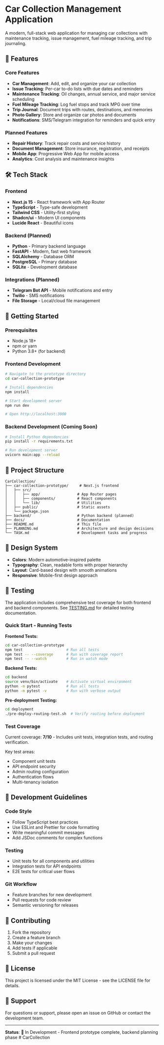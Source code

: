 # Car Collection Management Application

A modern, full-stack web application for managing car collections with maintenance tracking, issue management, fuel mileage tracking, and trip journaling.

## 🚗 Features

### Core Features
- **Car Management**: Add, edit, and organize your car collection
- **Issue Tracking**: Per-car to-do lists with due dates and reminders
- **Maintenance Tracking**: Oil changes, annual service, and major service scheduling
- **Fuel Mileage Tracking**: Log fuel stops and track MPG over time
- **Trip Journal**: Document trips with routes, destinations, and memories
- **Photo Gallery**: Store and organize car photos and documents
- **Notifications**: SMS/Telegram integration for reminders and quick entry

### Planned Features
- **Repair History**: Track repair costs and service history
- **Document Management**: Store insurance, registration, and receipts
- **Mobile App**: Progressive Web App for mobile access
- **Analytics**: Cost analysis and maintenance insights

## 🛠️ Tech Stack

### Frontend
- **Next.js 15** - React framework with App Router
- **TypeScript** - Type-safe development
- **Tailwind CSS** - Utility-first styling
- **Shadcn/ui** - Modern UI components
- **Lucide React** - Beautiful icons

### Backend (Planned)
- **Python** - Primary backend language
- **FastAPI** - Modern, fast web framework
- **SQLAlchemy** - Database ORM
- **PostgreSQL** - Primary database
- **SQLite** - Development database

### Integrations (Planned)
- **Telegram Bot API** - Mobile notifications and entry
- **Twilio** - SMS notifications
- **File Storage** - Local/cloud file management

## 🚀 Getting Started

### Prerequisites
- Node.js 18+ 
- npm or yarn
- Python 3.8+ (for backend)

### Frontend Development
```bash
# Navigate to the prototype directory
cd car-collection-prototype

# Install dependencies
npm install

# Start development server
npm run dev

# Open http://localhost:3000
```

### Backend Development (Coming Soon)
```bash
# Install Python dependencies
pip install -r requirements.txt

# Run development server
uvicorn main:app --reload
```

## 📁 Project Structure

```
CarCollection/
├── car-collection-prototype/     # Next.js frontend
│   ├── src/
│   │   ├── app/                 # App Router pages
│   │   ├── components/          # React components
│   │   └── lib/                 # Utilities
│   ├── public/                  # Static assets
│   └── package.json
├── backend/                     # Python backend (planned)
├── docs/                        # Documentation
├── README.md                    # This file
├── PLANNING.md                  # Architecture and design decisions
└── TASK.md                      # Development tasks and progress
```

## 🎨 Design System

- **Colors**: Modern automotive-inspired palette
- **Typography**: Clean, readable fonts with proper hierarchy
- **Layout**: Card-based design with smooth animations
- **Responsive**: Mobile-first design approach

## 🧪 Testing

The application includes comprehensive test coverage for both frontend and backend components. See [TESTING.md](TESTING.md) for detailed testing documentation.

### Quick Start - Running Tests

**Frontend Tests:**
```bash
cd car-collection-prototype
npm test                    # Run all tests
npm test -- --coverage      # Run with coverage report
npm test -- --watch         # Run in watch mode
```

**Backend Tests:**
```bash
cd backend
source venv/bin/activate    # Activate virtual environment
python -m pytest            # Run all tests
python -m pytest -v         # Run with verbose output
```

**Pre-deployment Testing:**
```bash
cd deployment
./pre-deploy-routing-test.sh  # Verify routing before deployment
```

### Test Coverage

Current coverage: **7/10** - Includes unit tests, integration tests, and routing verification.

Key test areas:
- Component unit tests
- API endpoint security
- Admin routing configuration
- Authentication flows
- Multi-tenancy isolation

## 🔧 Development Guidelines

### Code Style
- Follow TypeScript best practices
- Use ESLint and Prettier for code formatting
- Write meaningful commit messages
- Add JSDoc comments for complex functions

### Testing
- Unit tests for all components and utilities
- Integration tests for API endpoints
- E2E tests for critical user flows

### Git Workflow
- Feature branches for new development
- Pull requests for code review
- Semantic versioning for releases

## 📝 Contributing

1. Fork the repository
2. Create a feature branch
3. Make your changes
4. Add tests if applicable
5. Submit a pull request

## 📄 License

This project is licensed under the MIT License - see the LICENSE file for details.

## 🤝 Support

For questions or support, please open an issue on GitHub or contact the development team.

---

**Status**: 🚧 In Development - Frontend prototype complete, backend planning phase # CarCollection
